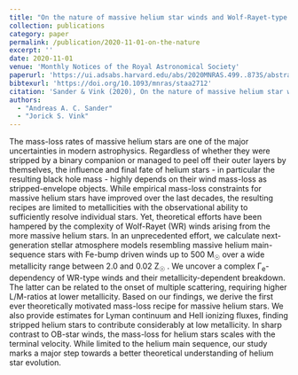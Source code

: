 ```yaml
---
title: "On the nature of massive helium star winds and Wolf-Rayet-type mass-loss"
collection: publications
category: paper
permalink: /publication/2020-11-01-on-the-nature
excerpt: ''
date: 2020-11-01
venue: 'Monthly Notices of the Royal Astronomical Society'
paperurl: 'https://ui.adsabs.harvard.edu/abs/2020MNRAS.499..873S/abstract'
bibtexurl: 'https://doi.org/10.1093/mnras/staa2712'
citation: 'Sander & Vink (2020), On the nature of massive helium star winds and Wolf-Rayet-type mass-loss, MNRAS'
authors:
  - "Andreas A. C. Sander"
  - "Jorick S. Vink"
---
```

The mass-loss rates of massive helium stars are one of the major uncertainties in modern astrophysics. Regardless of whether they were stripped by a binary companion or managed to peel off their outer layers by themselves, the influence and final fate of helium stars - in particular the resulting black hole mass - highly depends on their wind mass-loss as stripped-envelope objects. While empirical mass-loss constraints for massive helium stars have improved over the last decades, the resulting recipes are limited to metallicities with the observational ability to sufficiently resolve individual stars. Yet, theoretical efforts have been hampered by the complexity of Wolf-Rayet (WR) winds arising from the more massive helium stars. In an unprecedented effort, we calculate next-generation stellar atmosphere models resembling massive helium main-sequence stars with Fe-bump driven winds up to 500 M<SUB>☉</SUB> over a wide metallicity range between 2.0 and 0.02 Z<SUB>☉</SUB> . We uncover a complex Γ<SUB>e</SUB>-dependency of WR-type winds and their metallicity-dependent breakdown. The latter can be related to the onset of multiple scattering, requiring higher L/M-ratios at lower metallicity. Based on our findings, we derive the first ever theoretically motivated mass-loss recipe for massive helium stars. We also provide estimates for Lyman continuum and HeII ionizing fluxes, finding stripped helium stars to contribute considerably at low metallicity. In sharp contrast to OB-star winds, the mass-loss for helium stars scales with the terminal velocity. While limited to the helium main sequence, our study marks a major step towards a better theoretical understanding of helium star evolution.
